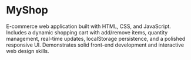 # MyShop
E-commerce web application built with HTML, CSS, and JavaScript. Includes a dynamic shopping cart with add/remove items, quantity management, real-time updates, localStorage persistence, and a polished responsive UI. Demonstrates solid front-end development and interactive web design skills.
